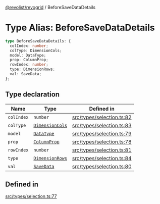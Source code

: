 [@revolist/revogrid](README.md) / BeforeSaveDataDetails

# Type Alias: BeforeSaveDataDetails

```ts
type BeforeSaveDataDetails: {
  colIndex: number;
  colType: DimensionCols;
  model: DataType;
  prop: ColumnProp;
  rowIndex: number;
  type: DimensionRows;
  val: SaveData;
};
```

## Type declaration

| Name | Type | Defined in |
| ------ | ------ | ------ |
| `colIndex` | `number` | [src/types/selection.ts:82](https://github.com/revolist/revogrid/blob/c9c4fc1791ac452c4c9470419263ce544ebb624f/src/types/selection.ts#L82) |
| `colType` | [`DimensionCols`](TypeAlias.DimensionCols.md) | [src/types/selection.ts:83](https://github.com/revolist/revogrid/blob/c9c4fc1791ac452c4c9470419263ce544ebb624f/src/types/selection.ts#L83) |
| `model` | [`DataType`](TypeAlias.DataType.md) | [src/types/selection.ts:79](https://github.com/revolist/revogrid/blob/c9c4fc1791ac452c4c9470419263ce544ebb624f/src/types/selection.ts#L79) |
| `prop` | [`ColumnProp`](TypeAlias.ColumnProp.md) | [src/types/selection.ts:78](https://github.com/revolist/revogrid/blob/c9c4fc1791ac452c4c9470419263ce544ebb624f/src/types/selection.ts#L78) |
| `rowIndex` | `number` | [src/types/selection.ts:81](https://github.com/revolist/revogrid/blob/c9c4fc1791ac452c4c9470419263ce544ebb624f/src/types/selection.ts#L81) |
| `type` | [`DimensionRows`](TypeAlias.DimensionRows.md) | [src/types/selection.ts:84](https://github.com/revolist/revogrid/blob/c9c4fc1791ac452c4c9470419263ce544ebb624f/src/types/selection.ts#L84) |
| `val` | [`SaveData`](TypeAlias.SaveData.md) | [src/types/selection.ts:80](https://github.com/revolist/revogrid/blob/c9c4fc1791ac452c4c9470419263ce544ebb624f/src/types/selection.ts#L80) |

## Defined in

[src/types/selection.ts:77](https://github.com/revolist/revogrid/blob/c9c4fc1791ac452c4c9470419263ce544ebb624f/src/types/selection.ts#L77)
